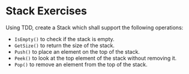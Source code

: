 # Stack Exercises

Using TDD, create a Stack which shall support the following operations:
* `IsEmpty()` to check if the stack is empty.
* `GetSize()` to return the size of the stack.
* `Push()` to place an element on the top of the stack.
* `Peek()` to look at the top element of the stack without removing it.
* `Pop()` to remove an element from the top of the stack.
